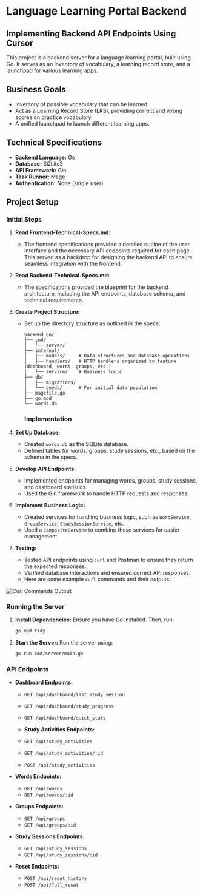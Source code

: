 # Language Learning Portal Backend

## Implementing Backend API Endpoints Using Cursor

This project is a backend server for a language learning portal, built using Go. It serves as an inventory of vocabulary, a learning record store, and a launchpad for various learning apps.

## Business Goals

- Inventory of possible vocabulary that can be learned.
- Act as a Learning Record Store (LRS), providing correct and wrong scores on practice vocabulary.
- A unified launchpad to launch different learning apps.

## Technical Specifications
- **Backend Language:** Go
- **Database:** SQLite3
- **API Framework:** Gin
- **Task Runner:** Mage
- **Authentication:** None (single user)

## Project Setup

### Initial Steps

1. **Read Frontend-Technical-Specs.md:** 
   - The frontend specifications provided a detailed outline of the user interface and the necessary API endpoints required for each page. This served as a backdrop for designing the backend API to ensure seamless integration with the frontend.

2. **Read Backend-Technical-Specs.md:**
   - The specifications provided the blueprint for the backend architecture, including the API endpoints, database schema, and technical requirements.

3. **Create Project Structure:**
   - Set up the directory structure as outlined in the specs:
     ```
     backend_go/
     ├── cmd/
     │   └── server/
     ├── internal/
     │   ├── models/     # Data structures and database operations
     │   ├── handlers/   # HTTP handlers organized by feature (dashboard, words, groups, etc.)
     │   └── service/    # Business logic
     ├── db/
     │   ├── migrations/
     │   └── seeds/      # For initial data population
     ├── magefile.go
     ├── go.mod
     └── words.db
     ```

     ### Implementation

4. **Set Up Database:**
   - Created `words.db` as the SQLite database.
   - Defined tables for words, groups, study sessions, etc., based on the schema in the specs.

5. **Develop API Endpoints:**
   - Implemented endpoints for managing words, groups, study sessions, and dashboard statistics.
   - Used the Gin framework to handle HTTP requests and responses.

6. **Implement Business Logic:**
   - Created services for handling business logic, such as `WordService`, `GroupService`, `StudySessionService`, etc.
   - Used a `CompositeService` to combine these services for easier management.

7. **Testing:**
   - Tested API endpoints using `curl` and Postman to ensure they return the expected responses.
   - Verified database interactions and ensured correct API responses.
   - Here are some example `curl` commands and their outputs:
 
 ![Curl Commands Output](assets/Curl-commands.png)

### Running the Server

1. **Install Dependencies:**
   Ensure you have Go installed. Then, run:
   ```bash
   go mod tidy
   ```

2. **Start the Server:**
   Run the server using:
   ```bash
   go run cmd/server/main.go
   ```

### API Endpoints

- **Dashboard Endpoints:**
  - `GET /api/dashboard/last_study_session`
  - `GET /api/dashboard/study_progress`
  - `GET /api/dashboard/quick_stats`

  - **Study Activities Endpoints:**
  - `GET /api/study_activities`
  - `GET /api/study_activities/:id`
  - `POST /api/study_activities`

- **Words Endpoints:**
  - `GET /api/words`
  - `GET /api/words/:id`

- **Groups Endpoints:**
  - `GET /api/groups`
  - `GET /api/groups/:id`

- **Study Sessions Endpoints:**
  - `GET /api/study_sessions`
  - `GET /api/study_sessions/:id`

- **Reset Endpoints:**
  - `POST /api/reset_history`
  - `POST /api/full_reset`
  